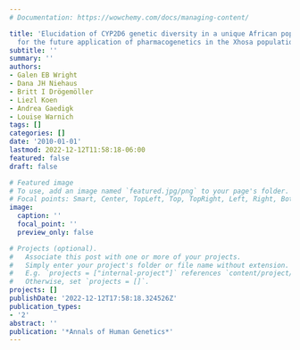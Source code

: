 ```yaml
---
# Documentation: https://wowchemy.com/docs/managing-content/

title: 'Elucidation of CYP2D6 genetic diversity in a unique African population: implications
  for the future application of pharmacogenetics in the Xhosa population'
subtitle: ''
summary: ''
authors:
- Galen EB Wright
- Dana JH Niehaus
- Britt I Drögemöller
- Liezl Koen
- Andrea Gaedigk
- Louise Warnich
tags: []
categories: []
date: '2010-01-01'
lastmod: 2022-12-12T11:58:18-06:00
featured: false
draft: false

# Featured image
# To use, add an image named `featured.jpg/png` to your page's folder.
# Focal points: Smart, Center, TopLeft, Top, TopRight, Left, Right, BottomLeft, Bottom, BottomRight.
image:
  caption: ''
  focal_point: ''
  preview_only: false

# Projects (optional).
#   Associate this post with one or more of your projects.
#   Simply enter your project's folder or file name without extension.
#   E.g. `projects = ["internal-project"]` references `content/project/deep-learning/index.md`.
#   Otherwise, set `projects = []`.
projects: []
publishDate: '2022-12-12T17:58:18.324526Z'
publication_types:
- '2'
abstract: ''
publication: '*Annals of Human Genetics*'
---
```

